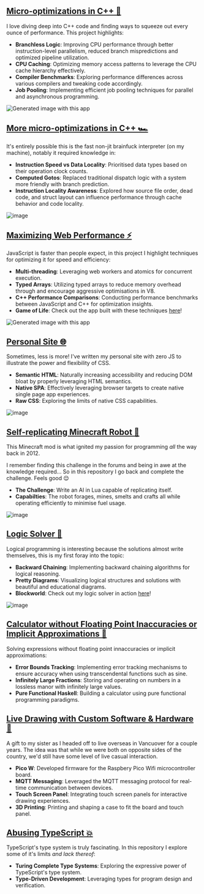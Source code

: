 ## [Micro-optimizations in C++ 🚀](https://github.com/Jumbub/game-of-life-cpp)

I love diving deep into C++ code and finding ways to squeeze out every ounce of performance. This project highlights:

- **Branchless Logic**: Improving CPU performance through better instruction-level parallelism, reduced branch mispredictions and optimized pipeline utilization.
- **CPU Caching**: Optimizing memory access patterns to leverage the CPU cache hierarchy effectively.
- **Compiler Benchmarks**: Exploring performance differences across various compilers and tweaking code accordingly.
- **Job Pooling**: Implementing efficient job pooling techniques for parallel and asynchronous programming.

<img src="https://github.com/Jumbub/jumbub/assets/8686526/9f3bc6b9-3335-487e-b16a-aa327294f541" title="Generated image with this app" />

## [More micro-optimizations in C++ 🏎️](https://github.com/Jumbub/bf-cpp)

It's entirely possible this is the fast non-jit brainfuck interpreter (on my machine), notably it required knowledge in:

- **Instruction Speed vs Data Locality**: Prioritised data types based on their operation clock counts.
- **Computed Gotos**: Replaced traditional dispatch logic with a system more friendly with branch prediction.
- **Instruction Locality Awareness**: Explored how source file order, dead code, and struct layout can influence performance through cache behavior and code locality.

![image](https://github.com/user-attachments/assets/a40455c0-0924-48a1-84ca-4da24ce91c32)

## [Maximizing Web Performance ⚡️](https://github.com/Jumbub/game-of-life-js)

JavaScript is faster than people expect, in this project I highlight techniques for optimizing it for speed and efficiency:

- **Multi-threading**: Leveraging web workers and atomics for concurrent execution.
- **Typed Arrays**: Utilizing typed arrays to reduce memory overhead through and encourage aggressive optimisations in V8.
- **C++ Performance Comparisons**: Conducting performance benchmarks between JavaScript and C++ for optimization insights.
- **Game of Life**: Check out the app built with these techniques [here](https://gameoflife.jamiebray.me/)!

<img src="https://github.com/Jumbub/jumbub/assets/8686526/19c8b281-45d6-4279-a196-4c7057717679" title="Generated image with this app" />

## [Personal Site 🌐](https://github.com/Jumbub/jamiebray-ui)

Sometimes, less is more! I've written my personal site with zero JS to illustrate the power and flexibility of CSS.

- **Semantic HTML**: Naturally increasing accessibility and reducing DOM bloat by properly leveraging HTML semantics.
- **Native SPA**: Effectively leveraging browser targets to create native single page app experiences.
- **Raw CSS**: Exploring the limits of native CSS capabilities.

![image](https://github.com/Jumbub/jumbub/assets/8686526/4a85b6b5-28cd-4194-bd0b-33770e0f99d5)

## [Self-replicating Minecraft Robot 🤖](https://github.com/Jumbub/replicating-robots)

This Minecraft mod is what ignited my passion for programming *all* the way back in 2012.

I remember finding this challenge in the forums and being in awe at the knowledge required... So in this repository I go back and complete the challenge. Feels good 😌

- **The Challenge**: Write an AI in Lua capable of replicating itself.
- **Capabilties**: The robot forages, mines, smelts and crafts all while operating efficiently to minimise fuel usage.

![image](https://github.com/Jumbub/jumbub/assets/8686526/78f12206-54ed-42fc-a454-ff390415649d)

## [Logic Solver 🎯](https://github.com/Jumbub/block-world)

Logical programming is interesting because the solutions almost write themselves, this is my first foray into the topic:

- **Backward Chaining**: Implementing backward chaining algorithms for logical reasoning.
- **Pretty Diagrams**: Visualizing logical structures and solutions with beautiful and educational diagrams.
- **Blockworld**: Check out my logic solver in action [here](https://blockworld.jamiebray.me/)!

![image](https://github.com/Jumbub/jumbub/assets/8686526/49641f38-c1bd-4604-a311-c927d56f7282)

## [Calculator without Floating Point Inaccuracies or Implicit Approximations 🧮](https://github.com/Jumbub/do-math-right)

Solving expressions without floating point innaccuracies or implicit approximations:

- **Error Bounds Tracking**: Implementing error tracking mechanisms to ensure accuracy when using transcendental functions such as sine.
- **Infinitely Large Fractions**: Storing and operating on numbers in a lossless manor with infinitely large values.
- **Pure Functional Haskell**: Building a calculator using pure functional programming paradigms.

## [Live Drawing with Custom Software & Hardware 🎨](https://github.com/Jumbub/pico-to-pico)

A gift to my sister as I headed off to live overseas in Vancuover for a couple years. The idea was that while we were both on opposite sides of the country, we'd still have some level of live casual interaction.

- **Pico W**: Developed firmware for the Raspbery Pico Wifi microcontroller board.
- **MQTT Messaging**: Leveraged the MQTT messaging protocol for real-time communication between devices.
- **Touch Screen Panel**: Integrating touch screen panels for interactive drawing experiences.
- **3D Printing**: Printing and shaping a case to fit the board and touch panel.

## [Abusing TypeScript 💥](https://github.com/Jumbub/abusing-typescript)

TypeScript's type system is truly fascinating. In this repository I explore some of it's limits *and lack thereof*:

- **Turing Complete Type Systems**: Exploring the expressive power of TypeScript's type system.
- **Type-Driven Development**: Leveraging types for program design and verification.
